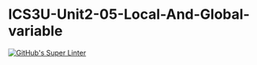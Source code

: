 # ICS3U-Unit2-05-Local-And-Global-variable

[![GitHub's Super Linter](https://github.com/matthew-meech/ICS3U-Unit2-05-Local-And-Global-variable/workflows/GitHub's%20Super%20Linter/badge.svg)](https://github.com/matthew-meech/ICS3U-Unit2-05-Local-And-Global-variable/actions)
